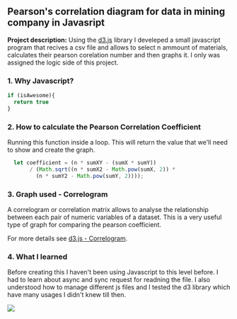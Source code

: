 ## Pearson's correlation diagram for data in mining company in Javasript

**Project description:** Using the [d3.js](https://d3js.org/) library I develeped a small javascript program that recives a csv file and allows to select n ammount of materials, calculates their pearson corelation number and then graphs it. I only was assigned the logic side of this project. 

### 1. Why Javascript?

```javascript
if (isAwesome){
  return true
}
```

### 2. How to calculate the Pearson Correlation Coefficient

Running this function inside a loop. This will return the value that we'll need to show and create the graph.

```javascript
  let coefficient = (n * sumXY - (sumX * sumY))
       / (Math.sqrt((n * sumX2 - Math.pow(sumX, 2)) *
         (n * sumY2 - Math.pow(sumY, 2))));
```

### 3. Graph used - Correlogram

A correlogram or correlation matrix allows to analyse the relationship between each pair of numeric variables of a dataset. This is a very useful type of graph for comparing the pearson coefficient. 

For more details see [d3.js - Correlogram](https://www.d3-graph-gallery.com/correlogram.html).

### 4. What I learned

Before creating this I haven't been using Javascript to this level before. I had to learn about async and sync request for readning the file. I also understood how to manage different js files and I tested the d3 library which have many usages I didn't knew till then. 

<img src=".../images/portfolio_pearson_1.jpg?raw=true"/>
